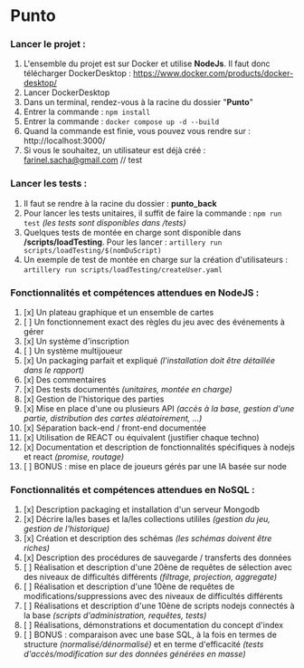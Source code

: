 # Punto

### Lancer le projet :

1. L'ensemble du projet est sur Docker et utilise **NodeJs**. Il faut donc télécharger DockerDesktop : https://www.docker.com/products/docker-desktop/
2. Lancer DockerDesktop
3. Dans un terminal, rendez-vous à la racine du dossier "**Punto**"
4. Entrer la commande : `npm install`
4. Entrer la commande : `docker compose up -d --build`
5. Quand la commande est finie, vous pouvez vous rendre sur : http://localhost:3000/
6. Si vous le souhaitez, un utilisateur est déjà créé : farinel.sacha@gmail.com // test

### Lancer les tests :

1. Il faut se rendre à la racine du dossier : **punto_back**
2. Pour lancer les tests unitaires, il suffit de faire la commande : `npm run test` *(les tests sont disponibles dans /tests)*
3. Quelques tests de montée en charge sont disponible dans **/scripts/loadTesting**. Pour les lancer : `artillery run scripts/loadTesting/$(nomDuScript)`
4. Un exemple de test de montée en charge sur la création d'utilisateurs : `artillery run scripts/loadTesting/createUser.yaml`

### Fonctionnalités et compétences attendues en NodeJS :

1. [x] Un plateau graphique et un ensemble de cartes
2. [ ] Un fonctionnement exact des règles du jeu avec des événements à gérer
3. [x] Un système d'inscription
4. [ ] Un système multijoueur
5. [x] Un packaging parfait et expliqué *(l'installation doit être détaillée dans le rapport)*
6. [x] Des commentaires
7. [x] Des tests documentés *(unitaires, montée en charge)*
8. [x] Gestion de l'historique des parties
9. [x] Mise en place d'une ou plusieurs API *(accès à la base, gestion d'une partie, distribution des cartes aléatoirement, ...)*
10. [x] Séparation back-end / front-end documentée
11. [x] Utilisation de REACT ou équivalent (justifier chaque techno)
12. [x] Documentation et description de fonctionnalités spécifiques à nodejs et react *(promise, routage)*
13. [ ] BONUS : mise en place de joueurs gérés par une IA basée sur node

### Fonctionnalités et compétences attendues en NoSQL :

1. [x] Description packaging et installation d'un serveur Mongodb
2. [x] Décrire la/les bases et la/les collections utililes *(gestion du jeu, gestion de l'historique)*
3. [x] Création et description des schémas *(les schémas doivent être riches)*
4. [x] Description des procédures de sauvegarde / transferts des données
5. [ ] Réalisation et description d'une 20ène de requêtes de sélection avec des niveaux de difficultés différents *(filtrage, projection, aggregate)*
6. [ ] Réalisation et description d'une 10ène de requêtes de modifications/suppressions avec des niveaux de difficultés différents
7. [ ] Réalisations et description d'une 10ène de scripts nodejs connectés à la base *(scripts d'administration, requêtes, tests)*
8. [ ] Réalisations, démonstrations et documentation du concept d'index
9. [ ] BONUS : comparaison avec une base SQL, à la fois en termes de structure *(normalisé/dénormalisé)* et en terme d'efficacité *(tests d'accès/modification sur des données générées en masse)*
